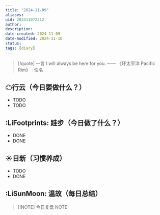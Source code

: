 ```yaml
---
title: "2024-11-09"
aliases: 
uid: 202411072212
author: 
description: 
date-created: 2024-11-09
date-modified: 2024-11-10
status: 
tags: [diary]
---
```


> [!quote] 一言
 I will always be here for you. —— 《环太平洋 Pacific Rim》 · 佚名

## ☁行云（今日要做什么？）

- TODO
- TODO

## :LiFootprints: 跬步（今日做了什么？）

- DONE
- DONE

## ☀日新（习惯养成）

- TODO
- DONE

## :LiSunMoon: 温故（每日总结）

> [!NOTE] 今日复盘
> NOTE
